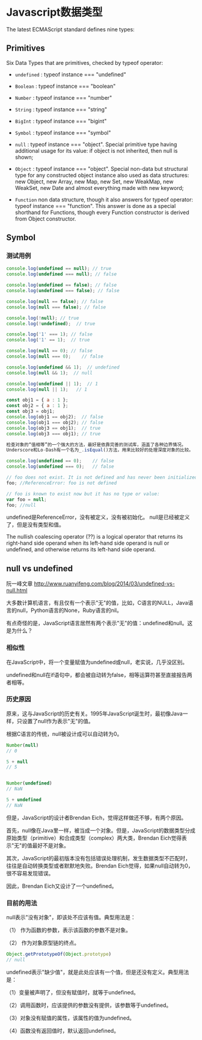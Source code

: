 # Javascript数据类型

The latest ECMAScript standard defines nine types:

## Primitives
Six Data Types that are primitives, checked by typeof operator:
- `undefined` : typeof instance === "undefined"
- `Boolean` : typeof instance === "boolean"
- `Number` : typeof instance === "number"
- `String` : typeof instance === "string"
- `BigInt` : typeof instance === "bigint"
- `Symbol` : typeof instance === "symbol"

- `null` : typeof instance === "object". Special primitive type having additional usage for its value: if object is not inherited, then null is shown;
- `Object` : typeof instance === "object". Special non-data but structural type for any constructed object instance also used as data structures: new Object, new Array, new Map, new Set, new WeakMap, new WeakSet, new Date and almost everything made with new keyword;
- `Function` non data structure, though it also answers for typeof operator: typeof instance === "function". This answer is done as a special shorthand for Functions, though every Function constructor is derived from Object constructor.

## Symbol

### 测试用例
```javascript
console.log(undefined == null); // true
console.log(undefined === null); // false

console.log(undefined == false); // false
console.log(undefined === false); // false

console.log(null == false); // false
console.log(null === false); // false

console.log(!null); // true
console.log(!undefined);  // true

console.log('1' === 1); // false
console.log('1' == 1);  // true

console.log(null == 0); // false
console.log(null === 0);    // false

console.log(undefined && 1);  // undefined
console.log(null && 1);  // null

console.log(undefined || 1);  // 1
console.log(null || 1);   // 1

const obj1 = { a : 1 };
const obj2 = { a : 1 };
const obj3 = obj1;
console.log(obj1 == obj2);  // false
console.log(obj1 === obj2); // false
console.log(obj3 == obj1);  // true
console.log(obj3 === obj1); // true

检查对象的“值相等”的一个强大的方法，最好是依靠完善的测试库，涵盖了各种边界情况。
Underscore和Lo-Dash有一个名为_.isEqual()方法，用来比较好的处理深度对象的比较。

console.log(undefined == 0);    // false
console.log(undefined === 0);   // false

// foo does not exist. It is not defined and has never been initialized:
foo; //ReferenceError: foo is not defined

// foo is known to exist now but it has no type or value:
var foo = null; 
foo; //null
```

undefined是ReferenceError，没有被定义，没有被初始化。
null是已经被定义了，但是没有类型和值。

The nullish coalescing operator (??) is a logical operator that returns its right-hand side operand when its left-hand side operand is null or undefined, and otherwise returns its left-hand side operand.

## null vs undefined
阮一峰文章
http://www.ruanyifeng.com/blog/2014/03/undefined-vs-null.html


大多数计算机语言，有且仅有一个表示"无"的值，比如，C语言的NULL，Java语言的null，Python语言的None，Ruby语言的nil。

有点奇怪的是，JavaScript语言居然有两个表示"无"的值：undefined和null。这是为什么？

### 相似性
在JavaScript中，将一个变量赋值为undefined或null，老实说，几乎没区别。

undefined和null在if语句中，都会被自动转为false，相等运算符甚至直接报告两者相等。

### 历史原因
原来，这与JavaScript的历史有关。1995年JavaScript诞生时，最初像Java一样，只设置了null作为表示"无"的值。

根据C语言的传统，null被设计成可以自动转为0。

```js
Number(null)
// 0

5 + null
// 5


Number(undefined)
// NaN

5 + undefined
// NaN
```

但是，JavaScript的设计者Brendan Eich，觉得这样做还不够，有两个原因。

首先，null像在Java里一样，被当成一个对象。但是，JavaScript的数据类型分成原始类型（primitive）和合成类型（complex）两大类，Brendan Eich觉得表示"无"的值最好不是对象。

其次，JavaScript的最初版本没有包括错误处理机制，发生数据类型不匹配时，往往是自动转换类型或者默默地失败。Brendan Eich觉得，如果null自动转为0，很不容易发现错误。

因此，Brendan Eich又设计了一个undefined。

### 目前的用法
null表示"没有对象"，即该处不应该有值。典型用法是：

（1） 作为函数的参数，表示该函数的参数不是对象。

（2） 作为对象原型链的终点。
```js
Object.getPrototypeOf(Object.prototype)
// null
```

undefined表示"缺少值"，就是此处应该有一个值，但是还没有定义。典型用法是：

（1）变量被声明了，但没有赋值时，就等于undefined。

（2）调用函数时，应该提供的参数没有提供，该参数等于undefined。

（3）对象没有赋值的属性，该属性的值为undefined。

（4）函数没有返回值时，默认返回undefined。